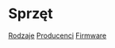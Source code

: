 # Sprzęt
[Rodzaje](sprzęt/rodzaje/index.md)
[Producenci](producenci/index.md)
[Firmware](firmware/index.md)